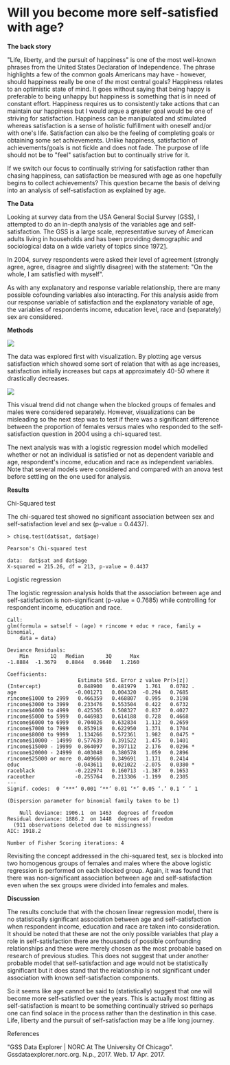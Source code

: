 Will you become more self-satisfied with age?
================

**The back story**

"Life, liberty, and the pursuit of happiness" is one of the most well-known phrases from the United States Declaration of Independence. The phrase highlights a few of the common goals Americans may have - however, should happiness really be  one of *the* most central goals? Happiness relates to an optimistic state of mind. It goes without saying that being happy is preferable to being unhappy but happiness is something that is in need of constant effort. Happiness requires us to consistently take actions that can maintain our happiness but I would argue a greater goal would be one of striving for satisfaction. Happiness can be manipulated and stimulated whereas satisfaction is a sense of holistic fulfillment with oneself and/or with one's life. Satisfaction can also be the feeling of completing goals or obtaining some set achievements. Unlike happiness, satisfaction of achievements/goals is not fickle and does not fade. The purpose of life should not be to "feel" satisfaction but to continually strive for it.

If we switch our focus to continually striving for satisfaction rather than chasing happiness, can satisfaction be measured with age as one hopefully begins to collect achievements? This question became the basis of delving into an analysis of self-satisfaction as explained by age.

**The Data**

Looking at survey data from the USA General Social Survey (GSS), I attempted to do an in-depth analysis of the variables age and self-satisfaction.  The GSS is a  large scale, representative survey of American adults living in households and has been providing demographic and sociological data on a wide variety of topics since 1972[1](https://gssdataexplorer.norc.org).

In 2004, survey respondents were asked their level of agreement (strongly agree, agree, disagree and slightly disagree) with the statement: "On the whole, I am satisfied with myself".

As with any explanatory and response variable relationship, there are many possible cofounding variables also interacting. For this analysis aside from our response variable of satisfaction and the explanatory variable of age, the variables of  respondents income, education level, race and (separately) sex are considered.

**Methods**

![](https://github.com/psarana/psarana.github.io/blob/master/assets/images/Age_versus_SelfSatisfaction.jpg)

The data was explored first with visualization. By plotting age versus satisfaction which showed some sort of relation  that with as age increases, satisfaction initially increases but caps at approximately 40-50 where it drastically decreases.

![](https://github.com/psarana/psarana.github.io/blob/master/assets/images/Age_versus_SelfSatisfaction_BySex.jpg)

This visual trend did not change when the blocked groups of females and males were considered separately. However, visualizations can be misleading so the next step was to test if there was a  significant difference between the proportion of  females versus males who responded to the self-satisfaction question in 2004 using a chi-squared test.

The next analysis was with  a logistic regression model which modelled whether or not an individual is satisfied or not  as dependent variable and age, respondent's income, education and race as independent variables. Note that several models were considered and compared with an anova test before settling on the one used for analysis.

**Results**

Chi-Squared test

The chi-squared test showed no significant association between sex and self-satisfaction level and sex (p-value = 0.4437).

```
> chisq.test(dat$sat, dat$age)

Pearson's Chi-squared test

data:  dat$sat and dat$age
X-squared = 215.26, df = 213, p-value = 0.4437
```

Logistic regression

The logistic regression analysis holds that the association between age and self-satisfaction is non-significant (p-value = 0.7685) while controlling for  respondent income, education and race.

```
Call:
glm(formula = satself ~ (age) + rincome + educ + race, family = binomial,
    data = data)

Deviance Residuals:
    Min       1Q   Median       3Q      Max  
-1.8884  -1.3679   0.8844   0.9640   1.2160  

Coefficients:
                       Estimate Std. Error z value Pr(>|z|)  
(Intercept)            0.848900   0.481979   1.761   0.0782 .
age                   -0.001271   0.004320  -0.294   0.7685  
rincome$1000 to 2999   0.466359   0.468807   0.995   0.3198  
rincome$3000 to 3999   0.233476   0.553504   0.422   0.6732  
rincome$4000 to 4999   0.425365   0.508327   0.837   0.4027  
rincome$5000 to 5999   0.446983   0.614188   0.728   0.4668  
rincome$6000 to 6999   0.704026   0.632834   1.112   0.2659  
rincome$7000 to 7999   0.853918   0.622950   1.371   0.1704  
rincome$8000 to 9999   1.134266   0.572361   1.982   0.0475 *
rincome$10000 - 14999  0.577639   0.391522   1.475   0.1401  
rincome$15000 - 19999  0.864097   0.397112   2.176   0.0296 *
rincome$20000 - 24999  0.403048   0.380578   1.059   0.2896  
rincome$25000 or more  0.409660   0.349691   1.171   0.2414  
educ                  -0.043611   0.021022  -2.075   0.0380 *
raceblack             -0.222974   0.160713  -1.387   0.1653  
raceother             -0.255764   0.213306  -1.199   0.2305  
---
Signif. codes:  0 ‘***’ 0.001 ‘**’ 0.01 ‘*’ 0.05 ‘.’ 0.1 ‘ ’ 1

(Dispersion parameter for binomial family taken to be 1)

    Null deviance: 1906.1  on 1463  degrees of freedom
Residual deviance: 1886.2  on 1448  degrees of freedom
  (911 observations deleted due to missingness)
AIC: 1918.2

Number of Fisher Scoring iterations: 4

```

Revisiting the concept addressed in the chi-squared test, sex is blocked into two homogenous groups of females and males where the above logistic regression is performed on each blocked group. Again, it was found that there was non-significant association between age and self-satisfaction even when the sex groups were divided into females and males.

**Discussion**

The results conclude that with the chosen linear regression model, there is no statistically significant association between age and self-satisfaction when respondent income, education and race are taken into consideration. It should be noted that these are not the only possible variables that play a role in self-satisfaction there are thousands of possible confounding relationships and these were merely chosen as the most probable based on research of previous studies. This does not suggest that under another probable model that self-satisfaction and age would not be statistically significant but it does stand that the relationship is not significant under association with known self-satisfaction components.

So it seems like age cannot be said to (statistically) suggest that one will become more self-satisfied over the years. This is actually most fitting as self-satisfaction is meant to be something continually strived so perhaps one can find solace in the process rather than the destination in this case. Life, liberty and the pursuit of self-satisfaction may be a life long journey.

References

"GSS Data Explorer | NORC At The University Of Chicago". Gssdataexplorer.norc.org. N.p., 2017. Web. 17 Apr. 2017.
